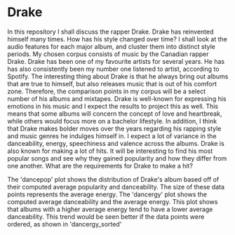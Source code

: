 # Drake
In this repository I shall discuss the rapper Drake. Drake has reinvented himself many times. How has his style changed over time? I shall look at the audio features for each major album, and cluster them into distinct style periods. My chosen corpus consists of music by the Canadian rapper Drake. Drake has been one of my favourite artists for several years. He has has also consistently been my number one listened to artist, according to Spotify. The interesting thing about Drake is that he always bring out albums that are true to himself, but also releases music that is out of his comfort zone. Therefore, the comparison points in my corpus will be a select number of his albums and mixtapes. Drake is well-known for expressing his emotions in his music and I expect the results to project this as well. This means that some albums will concern the concept of love and heartbreak, while others would focus more on a bachelor lifestyle. In addition, I think that Drake makes bolder moves over the years regarding his rapping style and music genres he indulges himself in. I expect a lot of variance in the danceability, energy, speechiness and valence across the albums. Drake is also known for making a lot of hits. It will be interesting to find his most popular songs and see why they gained popularity and how they differ from one another. What are the requirements for Drake to make a hit?

The 'dancepop' plot shows the distribution of Drake's album based off of their computed average popularity and danceability. The size of these data points represents the average energy. The 'dancergy' plot shows the computed average danceability and the average energy. This plot shows that albums with a higher average energy tend to have a lower average danceability. This trend would be seen better if the data points were ordered, as shown in 'dancergy_sorted'
